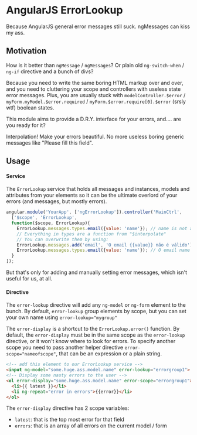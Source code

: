 AngularJS ErrorLookup
===================

Because AngularJS general error messages still suck. ngMessages can kiss my ass.

## Motivation

How is it better than `ngMessage` / `ngMessages`? Or plain old `ng-switch-when` / `ng-if` directive and a bunch of divs?

Because you need to write the same boring HTML markup over and over, and you need to cluttering your scope and controllers with useless state error messages. Plus, you are usually stuck with `modelController.$error` / `myForm.myModel.$error.required` / `myForm.$error.require[0].$error` (srsly wtf) boolean states.

This module aims to provide a D.R.Y. interface for your errors, and.... are you ready for it? 

Interpolation! Make your errors beautiful. No more useless boring generic messages like "Please fill this field". 

## Usage

#### Service

The `ErrorLookup` service that holds all messages and instances, models and attributes from your elements so it can be the ultimate overlord of your errors (and messages, but mostly errors).

```js
angular.module('YourApp', ['ngErrorLookup']).controller('MainCtrl', 
  ['$scope', 'ErrorLookup', 
  function($scope, ErrorLookup){
    ErrorLookup.messages.types.email({value: 'name'}); // name is not a valid email
    // Everything in types are a function from "$interpolate"
    // You can overwrite them by using:
    ErrorLookup.messages.add('email', 'O email {{value}} não é válido');
    ErrorLookup.messages.types.email({value: 'name'}); // O email name não é válido
  }
]);
```

But that's only for adding and manually setting error messages, which isn't useful for us, at all.



#### Directive

The `error-lookup` directive will add any `ng-model` or `ng-form` element to the bunch. By default, `error-lookup` group elements by scope, but you can set your own name using `error-lookup="mygroup"`

The `error-display` is a shortcut to the `ErrorLookup.error()` function. By default, the `error-display` must be in the same scope as the `error-lookup` directive, or it won't know where to look for errors. To specify another scope you need to pass another helper directive `error-scope="nameofscope"`, that can be an expression or a plain string. 

```html
<!-- add this element to our ErrorLookup service -->
<input ng-model="some.huge.ass.model.name" error-lookup="errorgroup1"> 
<!-- Display some nasty errors to the user -->
<ol error-display="some.huge.ass.model.name" error-scope="errorgroup1">
  <li>{{ latest }}</li>
  <li ng-repeat="error in errors">{{error}}</li>
</ol>
```

The `error-display` directive has 2 scope variables: 

* `latest`: that is the top most error for that field 
* `errors`: that is an array of all errors on the current model / form

